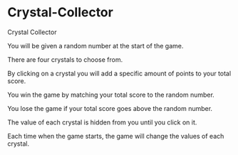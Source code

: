 # Crystal-Collector

Crystal Collector

You will be given a random number at the start of the game.

There are four crystals to choose from.

By clicking on a crystal you will add a specific amount of points to your total score.

You win the game by matching your total score to the random number.

You lose the game if your total score goes above the random number.

The value of each crystal is hidden from you until you click on it.

Each time when the game starts, the game will change the values of each crystal.
